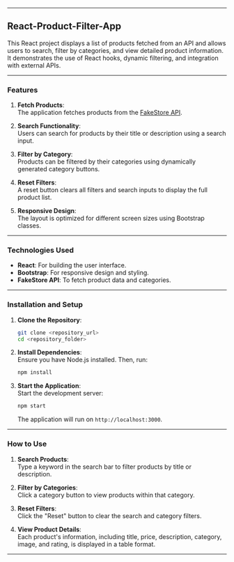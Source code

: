 

---

## **React-Product-Filter-App**

This React project displays a list of products fetched from an API and allows users to search, filter by categories, and view detailed product information. It demonstrates the use of React hooks, dynamic filtering, and integration with external APIs.

---

### **Features**

1. **Fetch Products**:  
   The application fetches products from the [FakeStore API](https://fakestoreapi.com/products).  

2. **Search Functionality**:  
   Users can search for products by their title or description using a search input.

3. **Filter by Category**:  
   Products can be filtered by their categories using dynamically generated category buttons.

4. **Reset Filters**:  
   A reset button clears all filters and search inputs to display the full product list.

5. **Responsive Design**:  
   The layout is optimized for different screen sizes using Bootstrap classes.

---

### **Technologies Used**

- **React**: For building the user interface.
- **Bootstrap**: For responsive design and styling.
- **FakeStore API**: To fetch product data and categories.

---

### **Installation and Setup**

1. **Clone the Repository**:  
   ```bash
   git clone <repository_url>
   cd <repository_folder>
   ```

2. **Install Dependencies**:  
   Ensure you have Node.js installed. Then, run:
   ```bash
   npm install
   ```

3. **Start the Application**:  
   Start the development server:
   ```bash
   npm start
   ```
   The application will run on `http://localhost:3000`.

---



### **How to Use**

1. **Search Products**:  
   Type a keyword in the search bar to filter products by title or description.

2. **Filter by Categories**:  
   Click a category button to view products within that category.

3. **Reset Filters**:  
   Click the "Reset" button to clear the search and category filters.

4. **View Product Details**:  
   Each product's information, including title, price, description, category, image, and rating, is displayed in a table format.

---
